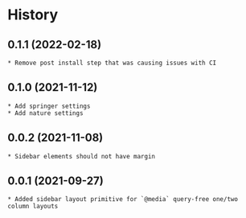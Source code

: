 # History

## 0.1.1 (2022-02-18)
    * Remove post install step that was causing issues with CI

## 0.1.0 (2021-11-12)
    * Add springer settings
    * Add nature settings

## 0.0.2 (2021-11-08)
	* Sidebar elements should not have margin

## 0.0.1 (2021-09-27)
	* Added sidebar layout primitive for `@media` query-free one/two column layouts

